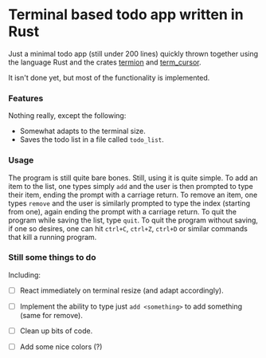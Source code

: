 # Terminal based todo app written in Rust

Just a minimal todo app (still under 200 lines) quickly thrown together using the language Rust and the crates [termion](https://github.com/redox-os/termion) and [term_cursor](https://github.com/Lisoph/term_cursor).

It isn't done yet, but most of the functionality is implemented. 

### Features

Nothing really, except the following:

+ Somewhat adapts to the terminal size.
+ Saves the todo list in a file called `todo_list`.

### Usage

The program is still quite bare bones. Still, using it is quite simple. To add an item to the list, one types simply `add` and the user is then prompted to type their item, ending the prompt with a carriage return. To remove an item, one types `remove` and the user is similarly prompted to type the index (starting from one), again ending the prompt with a carriage return. To quit the program while saving the list, type `quit`. To quit the program without saving, if one so desires, one can hit `ctrl+C`, `ctrl+Z`, `ctrl+D` or similar commands that kill a running program.

### Still some things to do

Including:

+ [ ] React immediately on terminal resize (and adapt accordingly).
+ [ ] Implement the ability to type just `add <something>` to add something (same for remove).
+ [ ] Clean up bits of code.
+ [ ] Add some nice colors (?)

